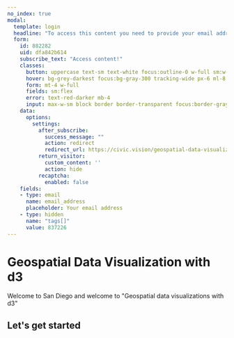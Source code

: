 ```yaml
---
no_index: true
modal:
  template: login
  headline: "To access this content you need to provide your email address"
  form:
    id: 882282
    uid: dfa842b614
    subscribe_text: "Access content!"
    classes:
      button: uppercase text-sm text-white focus:outline-0 w-full sm:w-auto bg-blue-darker
      hover: bg-grey-darkest focus:bg-gray-300 tracking-wide px-6 ml-8
      form: mt-4 w-full
      fields: sm:flex
      error: text-red-darker mb-4
      input: max-w-sm block border border-transparent focus:border-gray-300 rounded transition w-full focus:outline-0 bg-grey-lighter py-3 px-6 mb-2 sm:mb-0 flex-grow
    data:
      options:
        settings:
          after_subscribe:
            success_message: ""
            action: redirect
            redirect_url: https://civic.vision/geospatial-data-visualization/f4gsd/resources
          return_visitor:
            custom_content: ''
            action: hide
          recaptcha:
            enabled: false
    fields:
    - type: email
      name: email_address
      placeholder: Your email address
    - type: hidden
      name: "tags[]"
      value: 837226
---
```

# Geospatial Data Visualization with d3

Welcome to San Diego and welcome to "Geospatial data visualizations with d3"

## Let's get started
